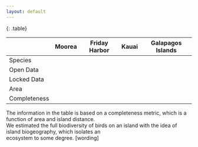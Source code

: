 ```yaml
---
layout: default
---
```


<!-- keep this as md so it is easy to edit table -->
{: .table}

|              | Moorea | Friday Harbor | Kauai | Galapagos Islands |
| ------------ | ------ | ------------- | ----- | ----------------- |
| Species      |        |               |       |                   |
| Open Data    |        |               |       |                   |
| Locked Data  |        |               |       |                   |
| Area         |        |               |       |                   |
| Completeness |        |               |       |                   |



The information in the table is based on a completeness metric, which
is a function of area and island distance.  
We estimated the full biodiversity of birds on an island with the idea
of island biogeography, which isolates an   
ecosystem to some degree. [wording]
